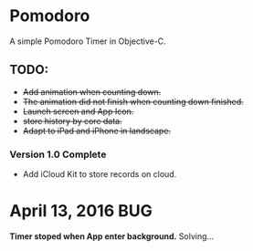 # Pomodoro
A simple Pomodoro Timer in Objective-C.
  
  
## TODO:
* ~~Add animation when counting down.~~
* ~~The animation did not finish when counting down finished.~~
* ~~Launch screen and App Icon.~~
* ~~store history by core data.~~
* ~~Adapt to iPad and iPhone in landscape.~~

### Version 1.0 Complete

 * Add iCloud Kit to store records on cloud.
 
#  April 13, 2016 BUG
**Timer stoped when App enter background.** Solving...
